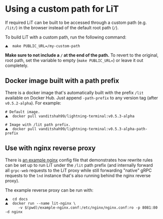 # Using a custom path for LiT

If required LiT can be built to be accessed through a custom path (e.g. `/lit/`)
in the browser instead of the default root path (`/`).

To build LiT with a custom path, run the following command:

```shell
⛰  make PUBLIC_URL=/my-custom-path
```

**Make sure to not include a `/` at the end of the path.** To revert to the
original, root path, set the variable to empty (`make PUBLIC_URL=`) or leave
it out completely.

## Docker image built with a path prefix

There is a docker image that's automatically built with the prefix `/lit`
available on Docker Hub. Just append `-path-prefix` to any version tag (after
`v0.5.2-alpha`). For example:

```shell
# Default image.
⛰  docker pull vanditshah99/lightning-terminal:v0.5.3-alpha

# Image with /lit path prefix.
⛰  docker pull vanditshah99/lightning-terminal:v0.5.3-alpha-path-prefix
```

## Use with nginx reverse proxy

There is [an example nginx](example-nginx.conf) config file that demonstrates
how rewrite rules can be set up to run LiT under the `/lit` path prefix (and
internally forward all `grpc-web` requests to the LiT proxy while still
forwarding "native" gRPC requests to the `lnd` instance that's also running
behind the nginx reverse proxy).

The example reverse proxy can be run with:

```shell
⛰  cd docs
⛰  docker run --name lit-nginx \
      -v $(pwd)/example-nginx.conf:/etc/nginx/nginx.conf:ro -p 8081:80 -d nginx
```
